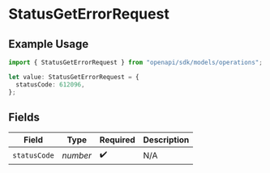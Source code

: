 # StatusGetErrorRequest

## Example Usage

```typescript
import { StatusGetErrorRequest } from "openapi/sdk/models/operations";

let value: StatusGetErrorRequest = {
  statusCode: 612096,
};
```

## Fields

| Field              | Type               | Required           | Description        |
| ------------------ | ------------------ | ------------------ | ------------------ |
| `statusCode`       | *number*           | :heavy_check_mark: | N/A                |